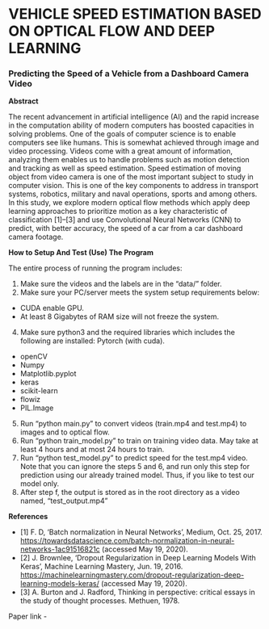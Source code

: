 # **VEHICLE SPEED ESTIMATION BASED ON OPTICAL FLOW AND DEEP LEARNING**
### **Predicting the Speed of a Vehicle from a Dashboard Camera Video**
**Abstract**

The recent advancement in artificial intelligence (AI) and the rapid increase in the computation ability of modern computers has boosted capacities in solving problems. One of the goals of computer science is to enable computers see like humans. This is somewhat achieved through image and video processing. Videos come with a great amount of information, analyzing them enables us to handle problems such as motion detection and tracking as well as speed estimation. Speed estimation of moving object from video camera is one of the most important subject to study in computer vision. This is one of the key components to address in transport systems, robotics, military and naval operations, sports and among others. In this study, we explore modern optical flow methods which apply deep learning approaches to prioritize motion as a key characteristic of classification [1]–[3] and use Convolutional Neural Networks (CNN) to predict, with better accuracy, the speed of a car from a car dashboard camera footage.
 
**How to Setup And Test (Use) The Program**
 
  The entire process of running the program includes:
1.  Make sure the videos and the labels are in the “data/” folder.
2.  Make sure your PC/server meets the system setup requirements below:
- CUDA enable GPU.
- At least 8 Gigabytes of RAM size will not freeze the system.
4.  Make sure python3 and the required libraries which includes the following are installed:
    Pytorch (with cuda).
- openCV
- Numpy
- Matplotlib.pyplot
- keras
- scikit-learn
- flowiz
- PIL.Image
5. Run “python main.py” to convert videos (train.mp4 and test.mp4) to images and to optical flow.
6. Run “python train_model.py” to train on training video data. May take at least 4 hours and at most 24 hours to train.
7. Run “python test_model.py” to predict speed for the test.mp4 video. Note that you can ignore the steps 5 and 6, and run only this step for prediction using our already trained model. Thus, if you like to test our model only.
8. After step f, the output is stored as in the root directory as a video named, “test_output.mp4”

**References**
- [1]	F. D, ‘Batch normalization in Neural Networks’, Medium, Oct. 25, 2017. https://towardsdatascience.com/batch-normalization-in-neural-networks-1ac91516821c (accessed May 19, 2020).
- [2]	J. Brownlee, ‘Dropout Regularization in Deep Learning Models With Keras’, Machine Learning Mastery, Jun. 19, 2016. https://machinelearningmastery.com/dropout-regularization-deep-learning-models-keras/ (accessed May 19, 2020).
- [3]	A. Burton and J. Radford, Thinking in perspective: critical essays in the study of thought processes. Methuen, 1978.

Paper link - 
